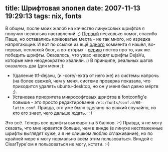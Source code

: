 title: Шрифтовая эпопея
date: 2007-11-13 19:29:13
tags: nix, fonts
----


В общем, после моих жалоб на качество линуксовых шрифтов я получил несколько наставлений. ;) [Первый][1] несколько помог, спасибо Паше, но оставались кривоватые места - не так много, но изредка напрягающие. И вот по ссылке из ещё [одного][2] коммента я нашёл, во-первых, неплохой блог, а во-вторых - [серию][3] постов про то, как же победить шрифты. Оказалось, что ужас наводят шрифты DejaVu, которые мне неоднократно хвалили. :) В принципе, реальных шагов оказалось два (для меня ;):

 - Удаление ttf-dejavu, (и -core/-extra от него же) из системы напрочь (на более свежей, чем у меня, системе проверка показала, что приходится удалять ubuntu-desktop, но он у меня был давно мёртв ;).
 - Установка приоритета микрософтовых шрифтов в fontconfig'е повыше - это просто редактирование `/etc/fonts/conf.d/60-latin.conf`. Правда, это уже было сделано на всякий случайно, но кто его знает, чего дальше ждать. :-)

Это всё. Теперь все шрифты выглядят на 5 баллов. :-) Правда, я не могу сказать, что мне нравится больше, чем в винде (в линухе несглаженные шрифты выглядят хуже, а я не слишком люблю сглаживание), но по крайней мере я могу нормально всем этим пользоваться. Виндой с ClearType'ом я пользоваться не могу, кстати. :-)

[1]: http://piranha.org.ua/blog/2007/10/30/linux/#c122
[2]: http://piranha.org.ua/blog/2007/10/30/linux/#c156
[3]: http://gq.net.ru/2007/11/11/final-win-over-fonts/
